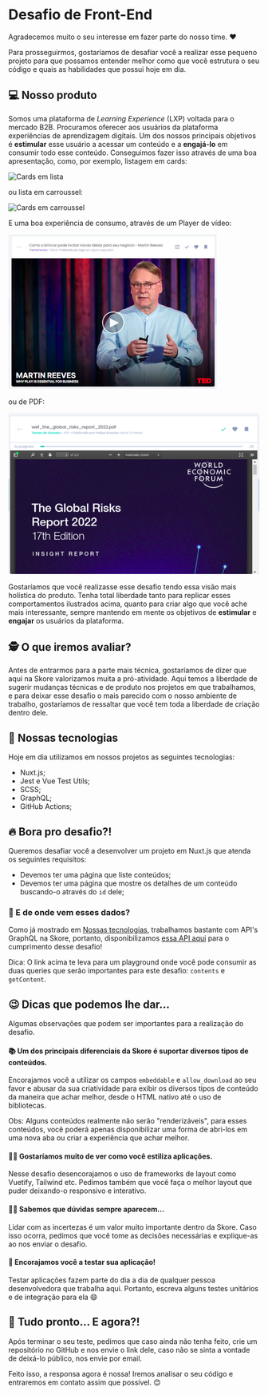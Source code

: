 # Desafio de Front-End
Agradecemos muito o seu interesse em fazer parte do nosso time. ❤️

Para prosseguirmos, gostaríamos de desafiar você a realizar esse pequeno projeto para que possamos entender melhor como que você estrutura o seu código e quais as habilidades que possui hoje em dia.

## 💻 Nosso produto
Somos uma plataforma de *Learning Experience* (LXP) voltada para o mercado B2B. Procuramos oferecer aos usuários da plataforma experiências de aprendizagem digitais. Um dos nossos principais objetivos é **estimular** esse usuário a acessar um conteúdo e a **engajá-lo** em consumir todo esse conteúdo. Conseguimos fazer isso através de uma boa apresentação, como, por exemplo, listagem em cards:

![Cards em lista](img/Lista.gif 'Cards em lista')

ou lista em carroussel:

![Cards em carroussel ](img/Carroussel.gif 'Cards em carroussel')

E uma boa experiência de consumo, através de um Player de vídeo:

![Player - TED](img/TED.png 'Player de TED')

ou de PDF:

![Player - PDF](img/PDF.png 'Player de PDF')

Gostaríamos que você realizasse esse desafio tendo essa visão mais holística do produto. Tenha total liberdade tanto para replicar esses comportamentos ilustrados acima, quanto para criar algo que você ache mais interessante, sempre mantendo em mente os objetivos de **estimular** e **engajar** os usuários da plataforma. 

## 🕵️ O que iremos avaliar?
Antes de entrarmos para a parte mais técnica, gostaríamos de dizer que aqui na Skore valorizamos muita a pró-atividade. Aqui temos a liberdade de sugerir mudanças técnicas e de produto nos projetos em que trabalhamos, e para deixar esse desafio o mais parecido com o nosso ambiente de trabalho, gostaríamos de ressaltar que você tem toda a liberdade de criação dentro dele.

## 🚀 Nossas tecnologias
Hoje em dia utilizamos em nossos projetos as seguintes tecnologias:
- Nuxt.js;
- Jest e Vue Test Utils;
- SCSS;
- GraphQL;
- GitHub Actions;

## 🔥 Bora pro desafio?!
Queremos desafiar você a desenvolver um projeto em Nuxt.js que atenda os seguintes requisitos:
- Devemos ter uma página que liste conteúdos;
- Devemos ter uma página que mostre os detalhes de um conteúdo buscando-o através do `id` dele;

### 💾 E de onde vem esses dados?
Como já mostrado em [Nossas tecnologias](#-nossas-tecnologias), trabalhamos bastante com API's GraphQL na Skore, portanto, disponibilizamos [essa API aqui](https://us-central1-challenge-334613.cloudfunctions.net/api/graphql) para o cumprimento desse desafio!

Dica: O link acima te leva para um playground onde você pode consumir as duas queries que serão importantes para este desafio: `contents` e `getContent`.

## 😉 Dicas que podemos lhe dar...
Algumas observações que podem ser importantes para a realização do desafio.

#### 📚 Um dos principais diferenciais da Skore é suportar diversos tipos de conteúdos.
Encorajamos você a utilizar os campos `embeddable` e `allow_download` ao seu favor e abusar da sua criatividade para exibir os diversos tipos de conteúdo da maneira que achar melhor, desde o HTML nativo até o uso de bibliotecas.

Obs: Alguns conteúdos realmente não serão "renderizáveis", para esses conteúdos, você poderá apenas disponibilizar uma forma de abri-los em uma nova aba ou criar a experiência que achar melhor.

#### 💅🏿 Gostaríamos muito de ver como você estiliza aplicações.
Nesse desafio desencorajamos o uso de frameworks de layout como Vuetify, Tailwind etc. Pedimos também que você faça o melhor layout que puder deixando-o responsivo e interativo.

#### 🤷‍♀️ Sabemos que dúvidas sempre aparecem...
Lidar com as incertezas é um valor muito importante dentro da Skore. Caso isso ocorra, pedimos que você tome as decisões necessárias e explique-as ao nos enviar o desafio.


#### 🧪 Encorajamos você a testar sua aplicação!
Testar aplicações fazem parte do dia a dia de qualquer pessoa desenvolvedora que trabalha aqui. Portanto, escreva alguns testes unitários e de integração para ela 😄


## 🎉 Tudo pronto... E agora?!
Após terminar o seu teste, pedimos que caso ainda não tenha feito, crie um repositório no GitHub e nos envie o link dele, caso não se sinta a vontade de deixá-lo público, nos envie por email.

Feito isso, a responsa agora é nossa! Iremos analisar o seu código e entraremos em contato assim que possível. 😊
